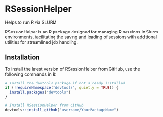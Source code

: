 # RSessionHelper
Helps to run R via SLURM

RSessionHelper is an R package designed for managing R sessions in Slurm environments, facilitating the saving and loading of sessions with additional utilities for streamlined job handling.

## Installation

To install the latest version of RSessionHelper from GitHub, use the following commands in R:

```r
# Install the devtools package if not already installed
if (!requireNamespace("devtools", quietly = TRUE)) {
  install.packages("devtools")
}

# Install RSessionHelper from GitHub
devtools::install_github("username/YourPackageName")
```
